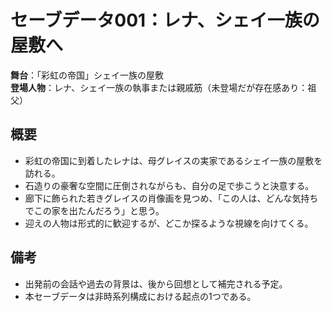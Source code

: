 # セーブデータ001：レナ、シェイ一族の屋敷へ

**舞台**：「彩虹の帝国」シェイ一族の屋敷  
**登場人物**：レナ、シェイ一族の執事または親戚筋（未登場だが存在感あり：祖父）  

## 概要

- 彩虹の帝国に到着したレナは、母グレイスの実家であるシェイ一族の屋敷を訪れる。
- 石造りの豪奢な空間に圧倒されながらも、自分の足で歩こうと決意する。
- 廊下に飾られた若きグレイスの肖像画を見つめ、「この人は、どんな気持ちでこの家を出たんだろう」と思う。
- 迎えの人物は形式的に歓迎するが、どこか探るような視線を向けてくる。

## 備考

- 出発前の会話や過去の背景は、後から回想として補完される予定。
- 本セーブデータは非時系列構成における起点の1つである。